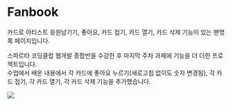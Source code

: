 # Fanbook
카드로 아티스트 응원남기기, 좋아요, 카드 접기, 카드 열기, 카드 삭제 기능이 있는 팬명록 페이지입니다.  

스파르타 코딩클럽 웹개발 종합반을 수강한 후 마지막 주차 과제에 기능을 더 더한 프로젝트입니다.  
수업에서 배운 내용에서 각 카드에 좋아요 누르기(새로고침 없이도 숫자 변경됨), 각 카드 접기, 각 카드 열기, 각 카드 삭제 기능을 추가했습니다.  

<p>
<img src = "./fanbook.gif">
</p>
